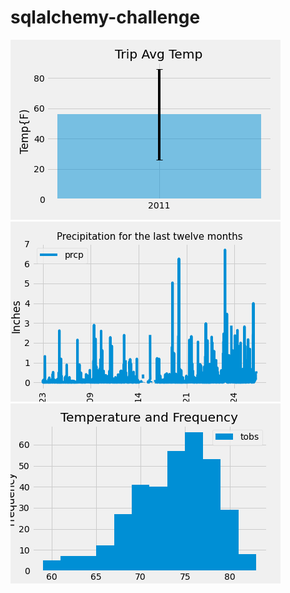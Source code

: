 # sqlalchemy-challenge
<img src = "https://github.com/BanuNathan/sqlalchemy-challenge/blob/main/Images/bar_plot_with_error_bars.png" >
<img src = "https://github.com/BanuNathan/sqlalchemy-challenge/blob/main/Images/prcp_for_twelve_months.png" >
<img src = "https://github.com/BanuNathan/sqlalchemy-challenge/blob/main/Images/temp_hist.png" >
<https://github.com/BanuNathan/sqlalchemy-challenge/blob/main/Images/temp_hist.png" >
